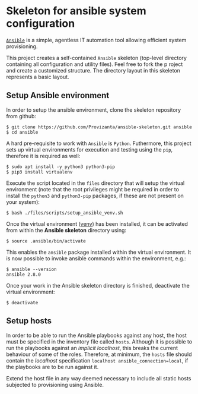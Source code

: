 # Skeleton for ansible system configuration
[`Ansible`](https://www.ansible.com/) is a simple, agentless IT automation tool allowing efficient system provisioning.

This project creates a self-contained `Ansible` skeleton (top-level directory containing all configuration and utility files). Feel free to fork the p
roject and create a customized structure. The directory layout in this skeleton represents a basic layout.

## Setup Ansible environment
In order to setup the ansible environment, clone the skeleton repository from github:

    $ git clone https://github.com/Provizanta/ansible-skeleton.git ansible
    $ cd ansible

A hard pre-requisite to work with `Ansible` is `Python`. Futhermore, this project sets up virtual environments for execution and testing using the `pip`, therefore it is required as well:

    $ sudo apt install -y python3 python3-pip
    $ pip3 install virtualenv

Execute the script located in the `files` directory that will setup the virtual environment (note that the root privileges might be required in order to install the `python3` and `python3-pip` packages, if these are not present on your system):

    $ bash ./files/scripts/setup_ansible_venv.sh

Once the virtual environment ([venv](https://virtualenv.pypa.io/en/latest/)) has been installed, it can be activated from within the **Ansible skeleton** directory using:

    $ source .ansible/bin/activate

This enables the `ansible` package installed within the virtual environment. It is now possible to invoke ansible commands within the environment, e.g.:

    $ ansible --version
    ansible 2.8.0

Once your work in the Ansible skeleton directory is finished, deactivate the virtual environment:

    $ deactivate


## Setup hosts
In order to be able to run the Ansible playbooks against any host, the host must be specified in the inventory file called `hosts`. Although it is possible to run the playbooks against an *implicit localhost*, this breaks the current behaviour of some of the roles. Therefore, at minimum, the `hosts` file should contain the *localhost* specification `localhost ansible_connection=local`, if the playbooks are to be run against it.

Extend the host file in any way deemed necessary to include all static hosts subjected to provisioning using Ansible.
